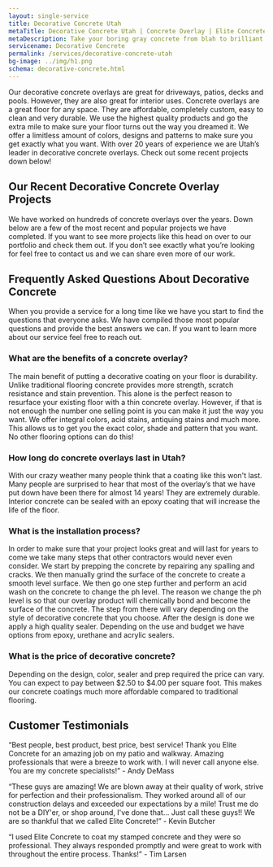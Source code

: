 ```yaml
---
layout: single-service
title: Decorative Concrete Utah
metaTitle: Decorative Concrete Utah | Concrete Overlay | Elite Concrete Utah
metaDescription: Take your boring gray concrete from blah to brilliant with our decorative concrete overlay services. We offer free estimates on all projects in Utah.
servicename: Decorative Concrete
permalink: /services/decorative-concrete-utah
bg-image: ../img/h1.png
schema: decorative-concrete.html
---
```


Our decorative concrete overlays are great for driveways, patios, decks and pools. However, they are also great for interior uses. Concrete overlays are a great floor for any space. They are affordable, completely custom, easy to clean and very durable. We use the highest quality products and go the extra mile to make sure your floor turns out the way you dreamed it. We offer a limitless amount of colors, designs and patterns to make sure you get exactly what you want. With over 20 years of experience we are Utah’s leader in decorative concrete overlays. Check out some recent projects down below!

## Our Recent Decorative Concrete Overlay Projects
We have worked on hundreds of concrete overlays over the years. Down below are a few of the most recent and popular projects we have completed. If you want to see more projects like this head on over to our portfolio and check them out. If you don’t see exactly what you’re looking for feel free to contact us and we can share even more of our work.

## Frequently Asked Questions About Decorative Concrete
When you provide a service for a long time like we have you start to find the questions that everyone asks. We have compiled those most popular questions and provide the best answers we can. If you want to learn more about our service feel free to reach out.
### What are the benefits of a concrete overlay?
The main benefit of putting a decorative coating on your floor is durability. Unlike traditional flooring concrete provides more strength, scratch resistance and stain prevention. This alone is the perfect reason to resurface your existing floor with a thin concrete overlay. However, if that is not enough the number one selling point is you can make it just the way you want. We offer integral colors, acid stains, antiquing stains and much more. This allows us to get you the exact color, shade and pattern that you want. No other flooring options can do this!
### How long do concrete overlays last in Utah?
With our crazy weather many people think that a coating like this won't last. Many people are surprised to hear that most of the overlay’s that we have put down have been there for almost 14 years! They are extremely durable. Interior concrete can be sealed with an epoxy coating that will increase the life of the floor.
### What is the installation process?
In order to make sure that your project looks great and will last for years to come we take many steps that other contractors would never even consider. We start by prepping the concrete by repairing any spalling and cracks. We then manually grind the surface of the concrete to create a smooth level surface. We then go one step further and perform an acid wash on the concrete to change the ph level. The reason we change the ph level is so that our overlay product will chemically bond and become the surface of the concrete. The step from there will vary depending on the style of decorative concrete that you choose. After the design is done we apply a high quality sealer. Depending on the use and budget we have options from epoxy, urethane and acrylic sealers.
### What is the price of decorative concrete?
Depending on the design, color, sealer and prep required the price can vary. You can expect to pay between $2.50 to $4.00 per square foot. This makes our concrete coatings much more affordable compared to traditional flooring.

## Customer Testimonials
“Best people, best product, best price, best service! Thank you Elite Concrete for an amazing  job on my patio and walkway. Amazing professionals that were a breeze to work with. I will never call anyone else. You are my concrete specialists!” - Andy DeMass

“These guys are amazing! We are blown away at their quality of work, strive for perfection and their professionalism. They worked around all of our construction delays and exceeded our expectations by a mile! Trust me do not be a DIY'er, or shop around, I've done that... Just call these guys!! We are so thankful that we called Elite Concrete!” - Kevin Butcher

“I used Elite Concrete to coat my stamped concrete and they were so professional. They always responded promptly and were great to work with throughout the entire process. Thanks!” - Tim Larsen

